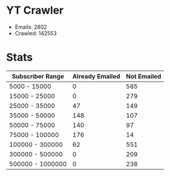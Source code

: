 # YT Crawler
- Emails: 2802
- Crawled: 142553

# Stats
| Subscriber Range  | Already Emailed | Not Emailed |
|-------|-------|-------|
| 5000 - 15000 | 0 | 585 |
| 15000 - 25000 | 0 | 279 |
| 25000 - 35000 | 47 | 149 |
| 35000 - 50000 | 148 | 107 |
| 50000 - 75000 | 140 | 97 |
| 75000 - 100000 | 176 | 14 |
| 100000 - 300000 | 62 | 551 |
| 300000 - 500000 | 0 | 209 |
| 500000 - 1000000 | 0 | 238 |
